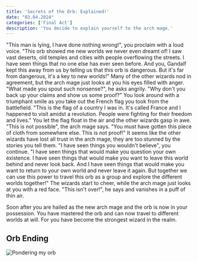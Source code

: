 ```yaml
---
title: 'Secrets of the Orb: Explained!'
date: "03.04.2024"
categories: ['Final Act']
description: 'You decide to explain yourself to the arch mage.'
---
```


"This man is lying, I have done nothing wrong!", you proclaim with a loud voice. "This orb showed me
new worlds we never even dreamt of! I saw vast deserts, old temples and cities with people
overflowing the streets. I have seen things that no one else has ever seen before. And you, Gandalf
kept this away from us by telling us that this orb is dangerous. But it's far from dangerous, it's a
key to new worlds!" Many of the other wizards nod in agreement, but the arch mage just looks at you
his eyes filled with anger. "What made you spout such nonsense?", he asks angrily. "Why don't you
back up your claims and show us some proof?" You look around with a triumphant smile as you take out
the French flag you took from the battlefield. "This is the flag of a country I was in. It's called
France and I happened to visit amidst a revolution. People were fighting for their freedom and
lives." You let the flag float in the air and the other wizards gasp in awe. "This is not possible",
the arch mage says. "You must have gotten this piece of cloth from somewhere else. This is not 
proof!" It seems like the other wizards have lost all trust in the arch mage, they are too stunned by
the stories you tell them. "I have seen things you wouldn't believe", you continue. "I have seen
things that would make you question your own existence. I have seen things that would make you want
to leave this world behind and never look back. And I have seen things that would make you want to
return to your own world and never leave it again. But together we can use this power to travel this
orb as a group and explore the different worlds together!" The wizards start to cheer, while the
arch mage just looks at you with a red face. "This isn't over!", he says and vanishes in a puff of
thin air.

Soon after you are hailed as the new arch mage and the orb is now in your possession. You have
mastered the orb and can now travel to different worlds at will. For you have become the strongest
wizard in the realm.

## Orb Ending
<img src="/images/Final_Act/mage_ponder.jpg" alt="Pondering my orb">
